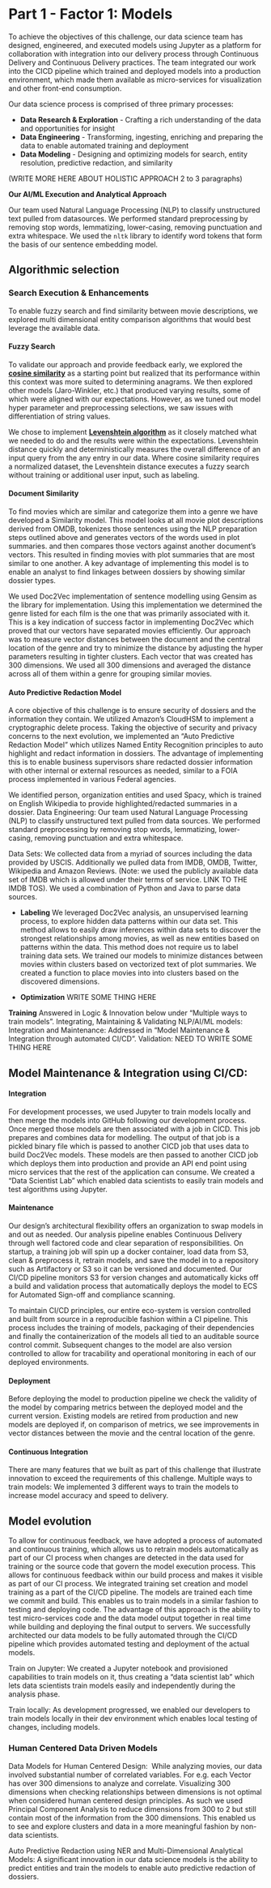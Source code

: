 # Part 1 - Factor 1: Models

To achieve the objectives of this challenge, our data science team has designed, engineered, and executed models using Jupyter as a platform for collaboration with integration into our delivery process through Continuous Delivery and Continuous Delivery practices.  The team integrated our work into the CICD pipeline which trained and deployed models into a production environment, which made them available as micro-services for visualization and other front-end consumption.

Our data science process is comprised of three primary processes:
* __Data Research & Exploration__ - Crafting a rich understanding of the data and opportunities for insight
* __Data Engineering__ - Transforming, ingesting, enriching and preparing the data to enable automated training and deployment
* __Data Modeling__ - Designing and optimizing models for search, entity resolution, predictive redaction, and similarity


(WRITE MORE HERE ABOUT HOLISTIC APPROACH 2 to 3 paragraphs)

__Our AI/ML Execution and Analytical Approach__

Our team used Natural Language Processing (NLP) to classify unstructured text pulled from datasources. We performed standard preprocessing by removing stop words, lemmatizing, lower-casing, removing punctuation and extra whitespace. We used the `nltk` library to identify word tokens that form the basis of our sentence embedding model.

## Algorithmic selection

### Search Execution & Enhancements
To enable fuzzy search and find similarity between movie descriptions, we  explored multi dimensional entity comparison algorithms that would best leverage the available data.
#### Fuzzy Search
To validate our approach and provide feedback early, we explored the __[cosine similarity](https://en.wikipedia.org/wiki/Cosine_similarity)__ as a starting point but realized that its performance within this context was more suited to determining anagrams. We then explored other models (Jaro-Winkler, etc.) that produced varying results, some of which were aligned with our expectations. However, as we tuned out model hyper parameter and preprocessing selections, we saw issues with differentiation of string values.

We chose to implement __[Levenshtein algorithm](https://en.wikipedia.org/wiki/Levenshtein_distance)__  as it closely matched what we needed to do and the results were within the expectations. Levenshtein distance quickly and deterministically measures the overall difference of an input query from the any entry in our data. Where cosine similarity requires a normalized dataset, the Levenshtein distance executes a fuzzy search without training or additional user input, such as labeling.

#### Document Similarity

To find movies which are similar and categorize them into a genre we have developed a Similarity model.
This model looks at all movie plot descriptions derived from OMDB, tokenizes those sentences using the NLP preparation steps outlined above and generates vectors of the words used in plot summaries.
and then compares those vectors against another document’s vectors.
This resulted in finding movies with plot summaries that are most similar to one another.
A key advantage of implementing this model is to enable an analyst to find linkages between dossiers by showing similar dossier types.  

We used Doc2Vec implementation of sentence modelling using Gensim as the library for implementation. Using this implementation we determined the genre listed for each film is the one that was primarily associated with it.  This is a key indication of success factor in implementing Doc2Vec which proved that our vectors have separated movies efficiently. Our approach was to measure vector distances between the document and the central location of the genre and try to minimize the distance by adjusting the hyper parameters resulting in tighter clusters. Each vector that was created has 300 dimensions. We used all 300 dimensions and averaged the distance across all of them within a genre for grouping similar movies.

#### Auto Predictive Redaction Model
A core objective of this challenge is to ensure security of dossiers and the information they contain.
We utilized Amazon’s CloudHSM to implement a cryptographic delete process.
Taking the objective of security and privacy concerns to the next evolution, we implemented an “Auto Predictive Redaction Model” which utilizes Named Entity Recognition principles to auto highlight and redact information in dossiers.
The advantage of implementing this is to enable business supervisors share redacted dossier information with other internal or external resources as needed, similar to a FOIA process implemented in various Federal agencies.

We identified person, organization entities and used Spacy, which is trained on English Wikipedia to provide highlighted/redacted summaries in a dossier.
Data Engineering: Our team used Natural Language Processing (NLP) to classify unstructured text pulled from data sources. We performed standard preprocessing by removing stop words, lemmatizing, lower-casing, removing punctuation and extra whitespace.

Data Sets: We collected data from a myriad of sources including the data provided by USCIS. Additionally we pulled data from IMDB, OMDB, Twitter, Wikipedia and Amazon Reviews. (Note: we used the publicly available data set of IMDB which is allowed under their terms of service. LINK TO THE IMDB TOS). We used a combination of Python and Java to parse data sources.

* __Labeling__ We leveraged Doc2Vec analysis, an unsupervised learning process, to explore hidden data patterns within our data set. This method allows to easily draw inferences within data sets to discover the strongest relationships among movies, as well as new entities based on patterns within the data. This method does not require us to label training data sets. We trained our models to minimize distances between movies within clusters based on vectorized text of plot summaries. We created a function to place movies into into clusters based on the discovered dimensions.

* __Optimization__ WRITE SOME THING HERE

__Training__ Answered in Logic & Innovation below under “Multiple ways to train models”.
Integrating, Maintaining & Validating NLP/AI/ML models:
Integration and Maintenance: Addressed in “Model Maintenance & Integration through automated CI/CD”.
Validation:  NEED TO WRITE SOME THING HERE

## Model Maintenance & Integration using CI/CD:

#### Integration
For development processes, we used Jupyter to train models locally and then merge the models into GitHub following our development process. Once merged those models are then associated with a job in CICD. This job prepares and combines data for modelling. The output of that job is a pickled binary file which is passed to another CICD job that uses data to build Doc2Vec models. These models are then passed to another CICD job which deploys them into production and provide an API end point using micro services that the rest of the application can consume.
We created a “Data Scientist Lab” which enabled data scientists to easily train models and test algorithms using Jupyter.

#### Maintenance
Our design’s architectural flexibility offers an organization to swap models in and out as needed. Our analysis pipeline enables Continuous Delivery through well factored code and clear separation of responsibilities.  On startup, a training job will spin up a docker container, load data from S3, clean & preprocess it, retrain models, and save the model in to a repository such as Artifactory or S3 so it can be versioned and documented. Our CI/CD pipeline monitors S3 for version changes and automatically kicks off a build and validation process that automatically deploys the model to ECS for Automated Sign-off and compliance scanning.

To maintain CI/CD principles, our entire eco-system is version controlled and built from source in a reproducible fashion within a CI pipeline.  This process includes the training of models, packaging of their dependencies and finally the containerization of the models all tied to an auditable source control commit.  Subsequent changes to the model are also version controlled to allow for tracability and operational monitoring in each of our deployed environments.

#### Deployment
Before deploying the model to production pipeline we check the validity of the model by comparing metrics between the deployed model and the current version. Existing models are retired from production and new models are deployed if, on comparison of metrics, we see improvements in vector distances between the movie and the central location of the genre.

#### Continuous Integration
There are many features that we built as part of this challenge that illustrate innovation to exceed the requirements of this challenge.
Multiple ways to train models: We implemented 3 different ways to train the models to increase model accuracy and speed to delivery.

## Model evolution
To allow for continuous feedback, we have adopted a process of automated and continuous training, which allows us to retrain models automatically as part of our CI process when changes are detected in the data used for training or the source code that govern the model execution process.  This allows for continuous feedback within our build process and makes it visible as part of our CI process. We integrated training set creation and model training as a part of the CI/CD pipeline. The models are trained each time we commit and build. This enables us to train models in a similar fashion to testing and deploying code. The advantage of this approach is the ability to test micro-services code and the data model output together in real time while building and deploying the final output to servers. We successfully architected our data models to be fully automated through the CI/CD pipeline which provides automated testing and deployment of the actual models.

Train on Jupyter: We created a Jupyter notebook and provisioned capabilities to train models on it, thus creating a “data scientist lab” which lets data scientists train models easily and independently during the analysis phase.

Train locally: As development progressed, we enabled our developers to train models locally in their dev environment which enables local testing of changes, including models.

### Human Centered Data Driven Models
Data Models for Human Centered Design:  While analyzing movies, our data involved substantial number of correlated variables. For e.g. each Vector has over 300 dimensions to analyze and correlate. Visualizing 300 dimensions when checking relationships between dimensions is not optimal when considered human centered design principles. As such we used Principal Component Analysis to reduce dimensions from 300 to 2 but still contain most of the information from the 300 dimensions.  This enabled us to see and explore clusters and data in a more meaningful fashion by non-data scientists.


Auto Predictive Redaction using NER and Multi-Dimensional Analytical Models: A significant innovation in our data science models is the ability to predict entities and train the models to enable auto predictive redaction of dossiers.
